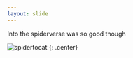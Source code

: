 ```yaml
---
layout: slide
---
```


Into the spiderverse was so good though

![spidertocat](https://octodex.github.com/images/spidertocat.png)
{: .center}
